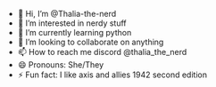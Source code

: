 - 👋 Hi, I’m @Thalia-the-nerd
- 👀 I’m interested in nerdy stuff
- 🌱 I’m currently learning python
- 💞️ I’m looking to collaborate on anything
- 📫 How to reach me discord @thalia_the_nerd
- 😄 Pronouns: She/They
- ⚡ Fun fact: I like axis and allies 1942 second edition

<!---
Thalia-the-nerd/Thalia-the-nerd is a ✨ special ✨ repository because its `README.md` (this file) appears on your GitHub profile.
You can click the Preview link to take a look at your changes.
--->

